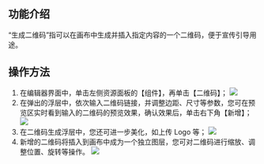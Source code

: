 ## 功能介绍
“生成二维码”指可以在画布中生成并插入指定内容的一个二维码，便于宣传引导用途。

## 操作方法
1. 在编辑器界面中，单击左侧资源面板的【组件】，再单击【二维码】；
![](https://main.qcloudimg.com/raw/3c3cc6099fd2e493930851a82279e970.png)
2. 在弹出的浮层中，依次输入二维码链接，并调整边距、尺寸等参数，您可在预览区实时看到输入的二维码的预览效果，确认效果后，单击右下角【新增】；
![](https://main.qcloudimg.com/raw/f2413d6de5db44765dd440f2832c3a82.png)
3. 在二维码生成浮层中，您还可进一步美化，如上传 Logo 等；
![](https://main.qcloudimg.com/raw/386f2ce238f1a7748c656309cd5fd08e.png)
4. 新增的二维码将插入到画布中成为一个独立图层，您可对二维码进行缩放、调整位置、旋转等操作。
![](https://main.qcloudimg.com/raw/32d50272f1f715f7bd6e369371778f0d.png)

